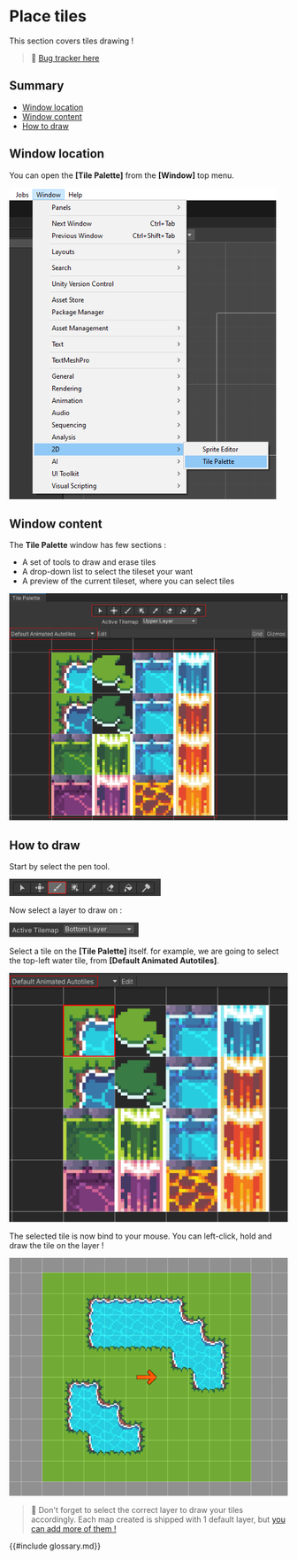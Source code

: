 # Place tiles

This section covers tiles drawing !

> 🐞 [Bug tracker here](https://trello.com/b/PIzgsYov/rpg-power-forge-road-map)

## Summary
- [Window location](#window-location)
- [Window content](#window-content)
- [How to draw](#how-to-draw)

## Window location

You can open the **[Tile Palette]** from the **[Window]** top menu.

![open_tilepalette.png](./../media/place_tiles/open_tilepalette.png)


## Window content

The **Tile Palette** window has few sections :
* A set of tools to draw and erase tiles
* A drop-down list to select the tileset your want
* A preview of the current tileset, where you can select tiles

![window_tilepalette.png](./../media/place_tiles/window_tilepalette.png)


## How to draw

Start by select the pen tool.

![select_pen.png](./../media/place_tiles/select_pen.png)

Now select a layer to draw on :

![select_layer_1.png](./../media/place_tiles/select_layer_1.PNG)

Select a tile on the **[Tile Palette]** itself. for example, we are going to select the top-left water tile, from **[Default Animated Autotiles]**.

![select_tile.png](./../media/place_tiles/select_tile.png)

The selected tile is now bind to your mouse. You can left-click, hold and draw the tile on the layer !

![draw_tile.png](./../media/place_tiles/draw_tile.PNG)

> 🐲 Don't forget to select the correct layer to draw your tiles accordingly. Each map created is shipped with 1 default layer, but [you can add more of them !](./new_layer.md)

{{#include glossary.md}}